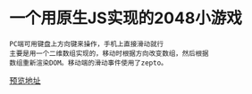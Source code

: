 # 一个用原生JS实现的2048小游戏
    PC端可用键盘上方向键来操作，手机上直接滑动就行  
    主要是用一个二维数组实现的，移动时根据方向改变数组，然后根据
    数组重新渲染DOM。移动端的滑动事件使用了zepto。

[预览地址](https://zjinxing.github.io/2048/)